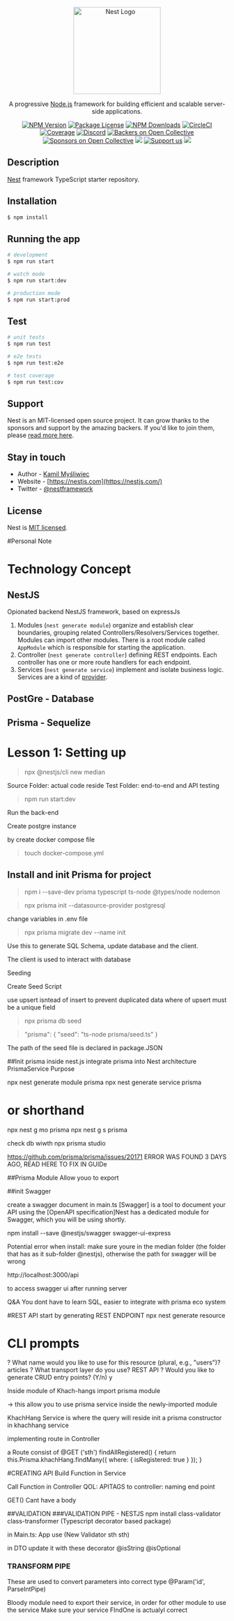 <p align="center">
  <a href="http://nestjs.com/" target="blank"><img src="https://nestjs.com/img/logo-small.svg" width="200" alt="Nest Logo" /></a>
</p>

[circleci-image]: https://img.shields.io/circleci/build/github/nestjs/nest/master?token=abc123def456
[circleci-url]: https://circleci.com/gh/nestjs/nest

  <p align="center">A progressive <a href="http://nodejs.org" target="_blank">Node.js</a> framework for building efficient and scalable server-side applications.</p>
    <p align="center">
<a href="https://www.npmjs.com/~nestjscore" target="_blank"><img src="https://img.shields.io/npm/v/@nestjs/core.svg" alt="NPM Version" /></a>
<a href="https://www.npmjs.com/~nestjscore" target="_blank"><img src="https://img.shields.io/npm/l/@nestjs/core.svg" alt="Package License" /></a>
<a href="https://www.npmjs.com/~nestjscore" target="_blank"><img src="https://img.shields.io/npm/dm/@nestjs/common.svg" alt="NPM Downloads" /></a>
<a href="https://circleci.com/gh/nestjs/nest" target="_blank"><img src="https://img.shields.io/circleci/build/github/nestjs/nest/master" alt="CircleCI" /></a>
<a href="https://coveralls.io/github/nestjs/nest?branch=master" target="_blank"><img src="https://coveralls.io/repos/github/nestjs/nest/badge.svg?branch=master#9" alt="Coverage" /></a>
<a href="https://discord.gg/G7Qnnhy" target="_blank"><img src="https://img.shields.io/badge/discord-online-brightgreen.svg" alt="Discord"/></a>
<a href="https://opencollective.com/nest#backer" target="_blank"><img src="https://opencollective.com/nest/backers/badge.svg" alt="Backers on Open Collective" /></a>
<a href="https://opencollective.com/nest#sponsor" target="_blank"><img src="https://opencollective.com/nest/sponsors/badge.svg" alt="Sponsors on Open Collective" /></a>
  <a href="https://paypal.me/kamilmysliwiec" target="_blank"><img src="https://img.shields.io/badge/Donate-PayPal-ff3f59.svg"/></a>
    <a href="https://opencollective.com/nest#sponsor"  target="_blank"><img src="https://img.shields.io/badge/Support%20us-Open%20Collective-41B883.svg" alt="Support us"></a>
  <a href="https://twitter.com/nestframework" target="_blank"><img src="https://img.shields.io/twitter/follow/nestframework.svg?style=social&label=Follow"></a>
</p>
  <!--[![Backers on Open Collective](https://opencollective.com/nest/backers/badge.svg)](https://opencollective.com/nest#backer)
  [![Sponsors on Open Collective](https://opencollective.com/nest/sponsors/badge.svg)](https://opencollective.com/nest#sponsor)-->

## Description

[Nest](https://github.com/nestjs/nest) framework TypeScript starter repository.

## Installation

```bash
$ npm install
```

## Running the app

```bash
# development
$ npm run start

# watch mode
$ npm run start:dev

# production mode
$ npm run start:prod
```

## Test

```bash
# unit tests
$ npm run test

# e2e tests
$ npm run test:e2e

# test coverage
$ npm run test:cov
```

## Support

Nest is an MIT-licensed open source project. It can grow thanks to the sponsors and support by the amazing backers. If you'd like to join them, please [read more here](https://docs.nestjs.com/support).

## Stay in touch

- Author - [Kamil Myśliwiec](https://kamilmysliwiec.com)
- Website - [https://nestjs.com](https://nestjs.com/)
- Twitter - [@nestframework](https://twitter.com/nestframework)

## License

Nest is [MIT licensed](LICENSE).

#Personal Note

# Technology Concept

## **NestJS**

Opionated backend NestJS framework, based on expressJs

1. Modules (`nest generate module`) organize and establish clear boundaries, grouping related Controllers/Resolvers/Services together. Modules can import other modules.
   There is a root module called `AppModule` which is responsible for starting the application.
2. Controller (`nest generate controller`) defining REST endpoints. Each controller has one or more route handlers for each endpoint.
3. Services (`nest generate service`) implement and isolate business logic. Services are a kind of [provider](https://docs.nestjs.com/providers).

## PostGre - Database

## Prisma - Sequelize

# Lesson 1: Setting up

> npx @nestjs/cli new median

Source Folder: actual code reside
Test Folder: end-to-end and API testing

> npm run start:dev

Run the back-end

Create postgre instance

by create docker compose file

> touch docker-compose.yml

## Install and init Prisma for project

> npm i --save-dev prisma typescript ts-node @types/node nodemon

> npx prisma init --datasource-provider postgresql

change variables in .env file

> npx prisma migrate dev --name init

Use this to generate SQL Schema, update database and the client.

The client is used to interact with database

Seeding

Create Seed Script

use upsert isntead of insert to prevent duplicated data
where of upsert must be a unique field

> npx prisma db seed

> "prisma": {
> "seed": "ts-node prisma/seed.ts"
> }

The path of the seed file is declared in package.JSON

##Init prisma inside nest.js
integrate prisma into Nest architecture
PrismaService Purpose

npx nest generate module prisma
npx nest generate service prisma

# or shorthand

npx nest g mo prisma
npx nest g s prisma

check db wiwth npx prisma studio

https://github.com/prisma/prisma/issues/20171 ERROR WAS FOUND 3 DAYS AGO, READ HERE TO FIX IN GUIDe

##Prisma Module
Allow youo to export

##init Swagger

create a swagger document in main.ts
[Swagger] is a tool to document your API using the [OpenAPI specification]Nest has a dedicated module for Swagger, which you will be using shortly.

npm install --save @nestjs/swagger swagger-ui-express

Potential error when install: make sure youre in the median folder (the folder that has as it sub-folder @nestjs), otherwise the path for swagger will be wrong

http://localhost:3000/api

to access swagger ui after running server

Q&A
You dont have to learn SQL, easier to integrate with prisma eco system

#REST API
start by generating REST ENDPOINT
npx nest generate resource

# CLI prompts

? What name would you like to use for this resource (plural, e.g., "users")? articles
? What transport layer do you use? REST API
? Would you like to generate CRUD entry points? (Y/n) y

Inside module of Khach-hangs
import prisma module

-> this allow you to use prisma service inside the newly-imported module

KhachHang Service is where the query will reside
init a prisma constructor in khachhang service

implementing route in Controller

a Route consist of
@GET ('sth')
findAllRegistered() {
return this.Prisma.khachHang.findMany({ where: { isRegistered: true } });
}

#CREATING API
Build Function in Service

Call Function in Controller
QOL:
APITAGS to controller: naming end point

GET() Cant have a body

##VALIDATION
###VALIDATION PIPE - NESTJS
npm install class-validator class-transformer (Typescript decorator based package)

in Main.ts: App use (New Validator sth sth)

in DTO update it with these decorator @isString @isOptional

### TRANSFORM PIPE

These are used to convert parameters into correct type
@Param('id', ParseIntPipe)

Bloody module need to export their service, in order for other module to use the service
Make sure your service FIndOne is actualyl correct
